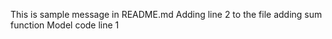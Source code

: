 This is sample message in README.md
Adding line 2 to the file
adding sum function
Model code line 1
